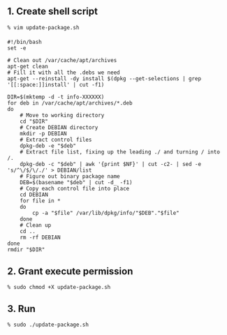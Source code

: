 ## 1. Create shell script

    % vim update-package.sh

####
    #!/bin/bash
    set -e
    
    # Clean out /var/cache/apt/archives
    apt-get clean
    # Fill it with all the .debs we need
    apt-get --reinstall -dy install $(dpkg --get-selections | grep '[[:space:]]install' | cut -f1)
    
    DIR=$(mktemp -d -t info-XXXXXX)
    for deb in /var/cache/apt/archives/*.deb
    do
        # Move to working directory
        cd "$DIR"
        # Create DEBIAN directory
        mkdir -p DEBIAN
        # Extract control files
        dpkg-deb -e "$deb"
        # Extract file list, fixing up the leading ./ and turning / into /.
        dpkg-deb -c "$deb" | awk '{print $NF}' | cut -c2- | sed -e 's/^\/$/\/./' > DEBIAN/list
        # Figure out binary package name
        DEB=$(basename "$deb" | cut -d_ -f1)
        # Copy each control file into place
        cd DEBIAN
        for file in *
        do
            cp -a "$file" /var/lib/dpkg/info/"$DEB"."$file"
        done
        # Clean up
        cd ..
        rm -rf DEBIAN
    done
    rmdir "$DIR"

## 2. Grant execute permission

    % sudo chmod +X update-package.sh

## 3. Run

    % sudo ./update-package.sh
